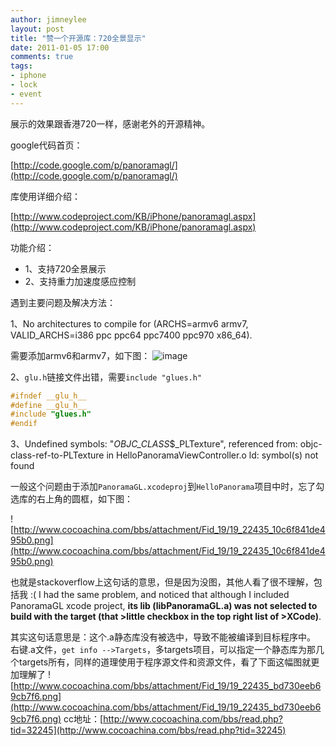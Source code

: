 ```yaml
---
author: jimneylee
layout: post
title: "赞一个开源库：720全景显示"
date: 2011-01-05 17:00
comments: true
tags:
- iphone
- lock
- event
---
```


展示的效果跟香港720一样，感谢老外的开源精神。

google代码首页：

[http://code.google.com/p/panoramagl/](http://code.google.com/p/panoramagl/)

库使用详细介绍：

[http://www.codeproject.com/KB/iPhone/panoramagl.aspx](http://www.codeproject.com/KB/iPhone/panoramagl.aspx)

功能介绍：

* 1、支持720全景展示
* 2、支持重力加速度感应控制

遇到主要问题及解决方法：

1、No architectures to compile for (ARCHS=armv6 armv7, VALID_ARCHS=i386 ppc ppc64 ppc7400 ppc970 x86_64).

需要添加armv6和armv7，如下图：
![image](http://www.cocoachina.com/bbs/attachment/Fid_19/19_22435_8c902a076a516d0.png)

2、`glu.h`链接文件出错，需要`include "glues.h"`

```c
#ifndef __glu_h__
#define __glu_h__
#include "glues.h"
#endif
```

3、Undefined symbols:
"_OBJC_CLASS_$_PLTexture", referenced from:
objc-class-ref-to-PLTexture in HelloPanoramaViewController.o
ld: symbol(s) not found

一般这个问题由于添加`PanoramaGL.xcodeproj`到`HelloPanorama`项目中时，忘了勾选库的右上角的圆框，如下图：

![http://www.cocoachina.com/bbs/attachment/Fid_19/19_22435_10c6f841de495b0.png](http://www.cocoachina.com/bbs/attachment/Fid_19/19_22435_10c6f841de495b0.png)

也就是stackoverflow上这句话的意思，但是因为没图，其他人看了很不理解，包括我 :(
I had the same problem, and noticed that 
although I included PanoramaGL xcode 
project, **its lib (libPanoramaGL.a) was not 
selected to build with the target (that >little checkbox in the top right list of >XCode)**.

其实这句话意思是：这个.a静态库没有被选中，导致不能被编译到目标程序中。
右键.a文件，`get info -->Targets`，多targets项目，可以指定一个静态库为那几个targets所有，同样的道理使用于程序源文件和资源文件，看了下面这幅图就更加理解了
![http://www.cocoachina.com/bbs/attachment/Fid_19/19_22435_bd730eeb69cb7f6.png](http://www.cocoachina.com/bbs/attachment/Fid_19/19_22435_bd730eeb69cb7f6.png)
cc地址：[http://www.cocoachina.com/bbs/read.php?tid=32245](http://www.cocoachina.com/bbs/read.php?tid=32245)